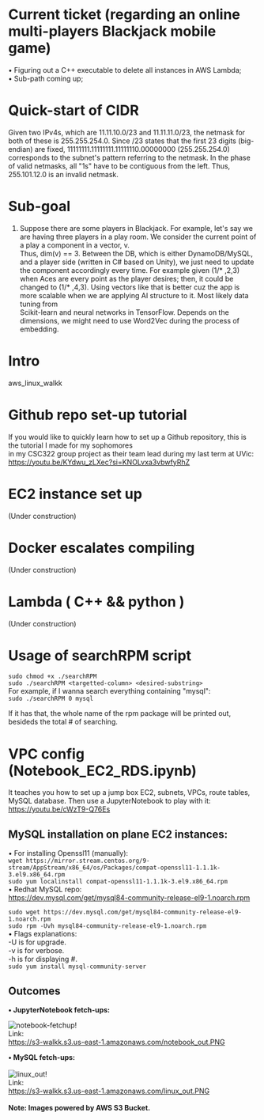 # Current ticket (regarding an online multi-players Blackjack mobile game)
• Figuring out a C++ executable to delete all instances in AWS Lambda;\
• Sub-path coming up;

# Quick-start of CIDR
Given two IPv4s, which are 11.11.10.0/23 and 11.11.11.0/23, the netmask for both of these is 255.255.254.0. Since /23 states that the first 23 digits (big-endian) are fixed, 11111111.11111111.11111110.00000000 (255.255.254.0)\
corresponds to the subnet's pattern referring to the netmask. In the phase of valid netmasks, all "1s" have to be contiguous from the left. Thus, 255.101.12.0 is an invalid netmask.   

# Sub-goal
1. Suppose there are some players in Blackjack. For example, let's say we are having three players in a play room. We consider the current point of a play a component in a vector, v.\
Thus, dim(v) == 3. Between the DB, which is either DynamoDB/MySQL, and a player side (written in C# based on Unity), we just need to update the component accordingly every time. For example given (1\/* ,2,3)\
when Aces are every point as the player desires; then, it could be changed to (1\/* ,4,3). Using vectors like that is better cuz the app is more scalable when we are applying AI structure to it. Most likely data tuning from\
Scikit-learn and neural networks in TensorFlow. Depends on the dimensions, we might need to use Word2Vec during the process of embedding.     

# Intro
aws_linux_walkk
# Github repo set-up tutorial
If you would like to quickly learn how to set up a Github repository, this is the tutorial I made for my sophomores\
in my CSC322 group project as their team lead during my last term at UVic:\
https://youtu.be/KYdwu_zLXec?si=KNOLvxa3vbwfyRhZ

# EC2 instance set up 
(Under construction)

# Docker escalates compiling
(Under construction)

# Lambda ( C++ && python )
(Under construction)

# Usage of searchRPM script
`sudo chmod +x ./searchRPM`\
`sudo ./searchRPM <targetted-column> <desired-substring>`\
For example, if I wanna search everything containing "mysql":\
`sudo ./searchRPM 0 mysql`

If it has that, the whole name of the rpm package will be printed out, besideds the total # of searching.

# VPC config (Notebook_EC2_RDS.ipynb)
It teaches you how to set up a jump box EC2, subnets, VPCs, route tables, MySQL database. Then use a JupyterNotebook to play with it:\
https://youtu.be/cWzT9-Q76Es

## MySQL installation on plane EC2 instances:
• For installing Openssl11 (manually):\
`wget https://mirror.stream.centos.org/9-stream/AppStream/x86_64/os/Packages/compat-openssl11-1.1.1k-3.el9.x86_64.rpm`\
`sudo yum localinstall compat-openssl11-1.1.1k-3.el9.x86_64.rpm`\
• Redhat MySQL repo:\
https://dev.mysql.com/get/mysql84-community-release-el9-1.noarch.rpm

`sudo wget https://dev.mysql.com/get/mysql84-community-release-el9-1.noarch.rpm`\
`sudo rpm -Uvh mysql84-community-release-el9-1.noarch.rpm`\
• Flags explanations:\
\-U is for upgrade.\
\-v is for verbose.\
\-h is for displaying #.\
`sudo yum install mysql-community-server`
## Outcomes
**• JupyterNotebook fetch-ups:**

![notebook-fetchup!](https://s3-walkk.s3.us-east-1.amazonaws.com/notebook_out.PNG)
\
Link:\
https://s3-walkk.s3.us-east-1.amazonaws.com/notebook_out.PNG

**• MySQL fetch-ups:**
\
\
![linux_out!](https://s3-walkk.s3.us-east-1.amazonaws.com/linux_out.PNG)
\
Link:\
https://s3-walkk.s3.us-east-1.amazonaws.com/linux_out.PNG
\
\
**Note: Images powered by AWS S3 Bucket.**
